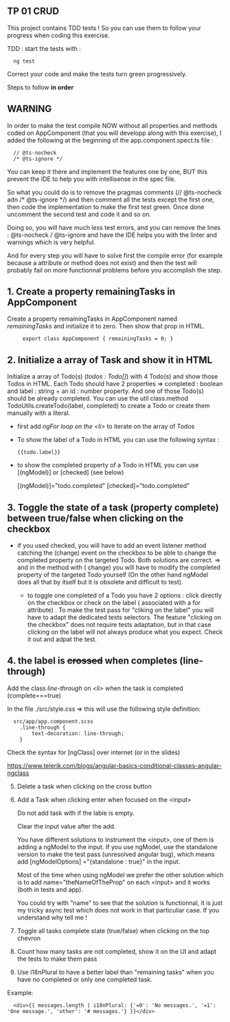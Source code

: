 ## TP 01 CRUD

This project contains TDD tests ! So you can use them to follow your progress when coding this exercise.

TDD : start the tests with :

      ng test

Correct your code and make the tests turn green progressively.

Steps to follow **in order**

## WARNING

In order to make the test compile NOW without all properties and methods coded on AppComponent (that you will developp
along with this exercise), I added the following at the beginning of the app.component.spect.ts file :

      // @ts-nocheck
      /* @ts-ignore */

You can keep it there and implement the features one by one, BUT this prevent the IDE to help you with intellisense in
the spec file.

So what you could do is to remove the pragmas comments (// @ts-nocheck adn /* @ts-ignore */) and then comment all the
tests except the first one, then code the implementation to make the first test green. Once done uncomment the second
test and code it and so on.

Doing so, you will have much less test errors, and you can remove the lines : @ts-nocheck / @ts-ignore and have the IDE
helps you with the linter and warnings which is very helpful.

And for every step you will have to solve first the compile error (for example because a attribute or method does not
exist) and then the test will probably fail on more functionnal problems before you accomplish the step.

## 1. Create a property remainingTasks in AppComponent

Create a property remainingTasks in AppComponent named *remainingTasks* and initialize it to zero. Then show that prop
in HTML.

         export class AppComponent { remainingTasks = 0; }

## 2. Initialize a array of Task and show it in HTML

Initialize a array of Todo(s) (*todos : Todo[]*) with 4 Todo(s) and show those Todos in HTML. Each Todo should have 2
properties =>   completed : boolean and label : string + an id : number property. And one of those Todo(s) should be
already completed. You can use the util class.method TodoUtils.createTodo(label, completed) to create a Todo or create
them manually with a literal.

- first add *ngFor loop on the \<li>* to iterate on the array of Todos

- To show the label of a Todo in HTML you can use the following syntax :

      {{todo.label}}

- to show the completed property of a Todo in HTML you can use [(ngModel)] or [checked] (see below)

  [(ngModel)]="todo.completed"
  [checked]="todo.completed"

## 3. Toggle the state of a task (property complete) between true/false when clicking on the checkbox

- if you used checked, you will have to add an event listener method catching the (change) event on the checkbox to be
  able to change the completed property on the targeted Todo. Both solutions are correct. => and in the method with (
  change) you will have to modify the completed property of the targeted Todo yourself (On the other hand ngModel does
  all that by itself but it is obsolete and difficult to test).

    - to toggle one completed of a Todo you have 2 options : click directly on the checkbox or check on the label (
      associated with a for attribute) . To make the test pass for "cliking on the label" you will have to adapt the
      dedicated tests selectors. The feature "clicking on the checkbox" does not require tests adaptation, but in that
      case clicking on the label will not always produce what you expect. Check it out and adpat the test.

## 4. the label is ~~crossed~~ when completes (line-through)

Add the class  *line-through* on *\<li>* when the task is completed (complete===true)

In the file ./src/style.css => this will use the following style definition:

      src/app/app.component.scss
        .line-through {
            text-decoration: line-through;
        }   

Check the syntax for  [ngClass] over internet (or in the slides)

https://www.telerik.com/blogs/angular-basics-conditional-classes-angular-ngclass

5. Delete a task when clicking on the cross button

6. Add a Task when clicking enter when focused on the \<input>

   Do not add task with if the lable is empty.

   Clear the input value after the add.

   You have different solutions to instrument the \<input>, one of them is adding a ngModel to the input. If you use
   ngModel, use the standalone version to make the test pass (unresolved angular bug), which means add [ngModelOptions]
   ="{standalone : true}" in the input.

   Most of the time when using ngModel we prefer the other solution which is to add name="theNameOfTheProp" on each
   \<input>   and it works (both in tests and app).

   You could try with "name" to see that the solution is functionnal, it is just my tricky async test which does not
   work in that particuliar case. If you understand why tell me !

7. Toggle all tasks complete state (true/false) when clicking on the top chevron

8. Count how many tasks are not completed, show it on the UI and adapt the tests to make them pass

9. Use i18nPlural to have a better label than "remaining tasks" when you have no completed or only one completed task.

Example:

      <div>{{ messages.length | i18nPlural: {'=0': 'No messages.', '=1': 'One message.', 'other': '# messages.'} }}</div>




